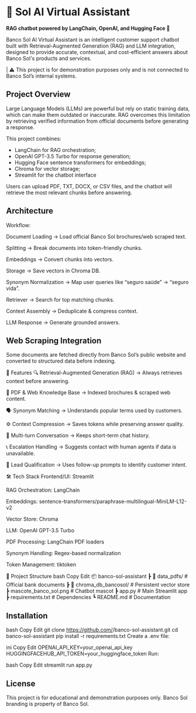 # 🏦 Sol AI Virtual Assistant
**RAG chatbot powered by LangChain, OpenAI, and Hugging Face 🤖**

Banco Sol AI Virtual Assistant is an intelligent customer support chatbot built with Retrieval-Augmented Generation (RAG) and LLM integration, designed to provide accurate, contextual, and cost-efficient answers about Banco Sol's products and services.

| ⚠️ This project is for demonstration purposes only and is not connected to Banco Sol’s internal systems.

## Project Overview
Large Language Models (LLMs) are powerful but rely on static training data, which can make them outdated or inaccurate.
RAG overcomes this limitation by retrieving verified information from official documents before generating a response.

This project combines:

- LangChain for RAG orchestration;
- OpenAI GPT-3.5 Turbo for response generation;
- Hugging Face sentence transformers for embeddings;
- Chroma for vector storage;
- Streamlit for the chatbot interface

Users can upload PDF, TXT, DOCX, or CSV files, and the chatbot will retrieve the most relevant chunks before answering.

## Architecture

Workflow:

Document Loading → Load official Banco Sol brochures/web scraped text.

Splitting → Break documents into token-friendly chunks.

Embeddings → Convert chunks into vectors.

Storage → Save vectors in Chroma DB.

Synonym Normalization → Map user queries like “seguro saúde” → “seguro vida”.

Retriever → Search for top matching chunks.

Context Assembly → Deduplicate & compress context.

LLM Response → Generate grounded answers.

## Web Scraping Integration

Some documents are fetched directly from Banco Sol’s public website and converted to structured data before indexing.

🚀 Features
🔍 Retrieval-Augmented Generation (RAG) → Always retrieves context before answering.

📂 PDF & Web Knowledge Base → Indexed brochures & scraped web content.

🗣 Synonym Matching → Understands popular terms used by customers.

⚙️ Context Compression → Saves tokens while preserving answer quality.

💬 Multi-turn Conversation → Keeps short-term chat history.

📞 Escalation Handling → Suggests contact with human agents if data is unavailable.

🎯 Lead Qualification → Uses follow-up prompts to identify customer intent.

🛠 Tech Stack
Frontend/UI: Streamlit

RAG Orchestration: LangChain

Embeddings: sentence-transformers/paraphrase-multilingual-MiniLM-L12-v2

Vector Store: Chroma

LLM: OpenAI GPT-3.5 Turbo

PDF Processing: LangChain PDF loaders

Synonym Handling: Regex-based normalization

Token Management: tiktoken

📂 Project Structure
bash
Copy
Edit
📦 banco-sol-assistant
 ┣ 📂 data_pdfs/               # Official bank documents
 ┣ 📂 chroma_db_bancosol/      # Persistent vector store
 ┣ mascote_banco_sol.png       # Chatbot mascot
 ┣ app.py                      # Main Streamlit app
 ┣ requirements.txt            # Dependencies
 ┗ README.md                   # Documentation
 
 ## Installation
bash
Copy
Edit
git clone https://github.com/<your-username>/banco-sol-assistant.git
cd banco-sol-assistant
pip install -r requirements.txt
Create a .env file:

ini
Copy
Edit
OPENAI_API_KEY=your_openai_api_key
HUGGINGFACEHUB_API_TOKEN=your_huggingface_token
Run:

bash
Copy
Edit
streamlit run app.py

## License
This project is for educational and demonstration purposes only. Banco Sol branding is property of Banco Sol.

